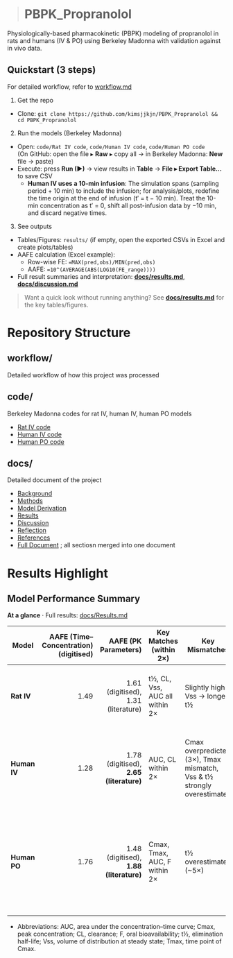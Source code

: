 ># PBPK_Propranolol
Physiologically-based pharmacokinetic (PBPK) modeling of propranolol in rats and humans (IV & PO) using Berkeley Madonna with validation against in vivo data.

## Quickstart (3 steps)
For detailed workflow, refer to [workflow.md](workflow.md)

1) Get the repo  
- Clone: `git clone https://github.com/kimsjjkjn/PBPK_Propranolol && cd PBPK_Propranolol`

2) Run the models (Berkeley Madonna)  
- Open: `code/Rat IV code`, `code/Human IV code`, `code/Human PO code`  
  (On GitHub: open the file ▸ **Raw** ▸ copy all → in Berkeley Madonna: **New** file → paste)  
- Execute: press **Run (▶)** → view results in **Table** → **File ▸ Export Table…** to save CSV  
  - **Human IV uses a 10-min infusion**: The simulation spans (sampling period + 10 min) to include the infusion; for analysis/plots, redefine the time origin at the end of infusion (t′ = t − 10 min). Treat the 10-min concentration as t′ = 0, shift all post-infusion data by −10 min, and discard negative times.

3) See outputs  
- Tables/Figures: `results/` (if empty, open the exported CSVs in Excel and create plots/tables)  
- AAFE calculation (Excel example):  
  - Row-wise FE: `=MAX(pred,obs)/MIN(pred,obs)`  
  - AAFE: `=10^(AVERAGE(ABS(LOG10(FE_range))))`  
- Full result summaries and interpretation: **[docs/results.md](docs/results.md)**, **[docs/discussion.md](docs/discussion.md)**

> Want a quick look without running anything? See **[docs/results.md](docs/results.md)** for the key tables/figures.


# Repository Structure
## workflow/
Detailed workflow of how this project was processed

## code/ 
Berkeley Madonna codes for rat IV, human IV, human PO models
- [Rat IV code](https://github.com/kimsjjkjn/PBPK_Propranolol/blob/main/code/Rat%20IV%20code)
- [Human IV code](https://github.com/kimsjjkjn/PBPK_Propranolol/blob/main/code/Human%20IV%20code)
- [Human PO code](https://github.com/kimsjjkjn/PBPK_Propranolol/blob/main/code/Human%20PO%20code)

## docs/ 
Detailed document of the project
- [Background](docs/background.md)
- [Methods](docs/methods.md)
- [Model Derivation](docs/model_derivation.md)
- [Results](docs/results.md)
- [Discussion](docs/discussion.md)
- [Reflection](docs/reflection.md)
- [References](docs/references.md)
- [Full Document](docs/Full_Document.md) ; all sectiosn merged into one document

# Results Highlight
## Model Performance Summary
**At a glance** · Full results: [docs/Results.md](docs/results.md)


| Model        |        AAFE (Time–Concentration) (digitised) |                          AAFE (PK Parameters) | Key Matches (within 2×)       | Key Mismatches                                                           | Overall Conclusion                                                                                           |
| ------------ | -----------------------: | --------------------------------------------: | ----------------------------- | ------------------------------------------------------------------------ | ------------------------------------------------------------------------------------------------------------ |
| **Rat IV**   |                      1.49 |                1.61 (digitised), 1.31 (literature) | t½, CL, Vss, AUC all within 2× | Slightly high Vss → longer t½                                             | Excellent fit. Exposure (AUC, CL) on target. Reliable and well-validated.                                    |
| **Human IV** | 1.28 | 1.78 (digitised), **2.65 (literature)** | AUC, CL within 2×             | Cmax overpredicted (3×), Tmax mismatch, Vss & t½ strongly overestimated | Partial agreement. Moderate accuracy by 3× rule, but not sufficiently predictive for clinical use.           |
| **Human PO** |                     1.76 |         1.48 (digitised), **1.88 (literature)** | Cmax, Tmax, AUC, F within 2×        | t½ overestimated (~5×)    | Acceptable fit overall. Exposure (AUC, F) well predicted but t½ largely overestimated potentially due to oversimplified absorption model.   |

- Abbreviations: AUC, area under the concentration–time curve; Cmax, peak concentration; CL, clearance; F, oral bioavailability; t½, elimination half-life; Vss, volume of distribution at steady state; Tmax, time point of Cmax.
